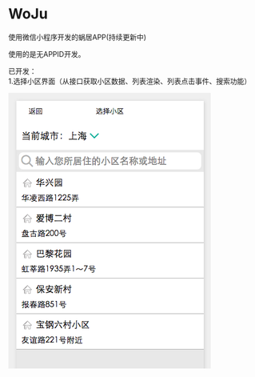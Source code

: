 # WoJu
使用微信小程序开发的蜗居APP(持续更新中)

使用的是无APPID开发。

已开发：    
1.选择小区界面（从接口获取小区数据、列表渲染、列表点击事件、搜索功能）

![image](https://github.com/forrest23/WoJu/blob/master/screenshots/selectCommunity.png)

